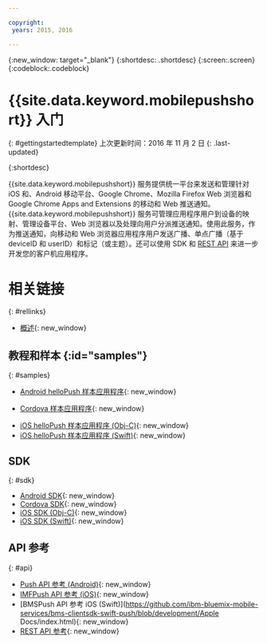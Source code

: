 ```yaml
---

copyright:
 years: 2015, 2016

---
```


{:new_window: target="_blank"}
{:shortdesc: .shortdesc}
{:screen:.screen}
{:codeblock:.codeblock}

# {{site.data.keyword.mobilepushshort}} 入门
{: #gettingstartedtemplate}
上次更新时间：2016 年 11 月 2 日
{: .last-updated}

{:shortdesc}

{{site.data.keyword.mobilepushshort}} 服务提供统一平台来发送和管理针对 iOS 和、Android 移动平台、Google Chrome、Mozilla Firefox Web 浏览器和 Google Chrome Apps and Extensions 的移动和 Web 推送通知。
{{site.data.keyword.mobilepushshort}} 服务可管理应用程序用户到设备的映射、管理设备平台、Web 浏览器以及处理向用户分派推送通知。使用此服务，作为推送通知，向移动和 Web 浏览器应用程序用户发送广播、单点广播（基于 deviceID 和 userID）和标记（或主题）。还可以使用 SDK 和 [REST API](https://mobile.{DomainName}/imfpush/) 来进一步开发您的客户机应用程序。


# 相关链接
{: #rellinks}

* [概述](c_overview_push.html){: new_window}

## 教程和样本 {:id="samples"}
{: #samples}
* [Android helloPush 样本应用程序](https://github.com/ibm-bluemix-mobile-services/bms-samples-android-hellopush/){: new_window}
- [Cordova 样本应用程序](https://github.com/ibm-bluemix-mobile-services/bms-samples-cordova-hellopush){: new_window}
* [iOS helloPush 样本应用程序 (Obj-C)](https://github.com/ibm-bluemix-mobile-services/bms-samples-ios-hellopush/){: new_window}
* [iOS helloPush 样本应用程序 (Swift)](https://github.com/ibm-bluemix-mobile-services/bms-samples-swift-hellopush){: new_window}

## SDK
{: #sdk}
* [Android SDK](https://github.com/ibm-bluemix-mobile-services/bms-clientsdk-android-push){: new_window}
* [Cordova SDK](https://github.com/ibm-bluemix-mobile-services/bms-clientsdk-cordova-plugin-push){: new_window}
* [iOS SDK (Obj-C)](https://hub.jazz.net/git/bluemixmobilesdk/imf-ios-sdk/archive?revstr=master){: new_window}
* [iOS SDK (Swift)](https://codeload.github.com/ibm-bluemix-mobile-services/bms-clientsdk-swift-push/zip/master){: new_window}

## API 参考
{: #api}
* [Push API 参考 (Android)](https://classicdocs.ng.bluemix.net/docs/api/content/api/mobilefirst/android/push-api-doc/overview-summary.html){: new_window}
* [IMFPush API 参考 (iOS)](https://classicdocs.ng.bluemix.net/docs/api/content/api/mobilefirst/ios/IMFPush_api-doc/html/index.html){: new_window}
* [BMSPush API 参考 iOS (Swift)](https://github.com/ibm-bluemix-mobile-services/bms-clientsdk-swift-push/blob/development/Apple Docs/index.html){: new_window}
* [REST API 参考](https://mobile.{DomainName}/imfpush/){: new_window}
